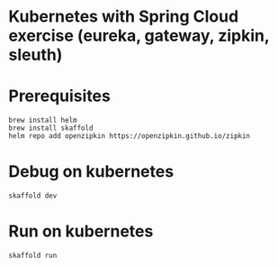 # Kubernetes with Spring Cloud exercise (eureka, gateway, zipkin, sleuth) 
# Prerequisites
```
brew install helm
brew install skaffold
helm repo add openzipkin https://openzipkin.github.io/zipkin
```
# Debug on kubernetes
```shell
skaffold dev
```
# Run on kubernetes
```shell
skaffold run
```

